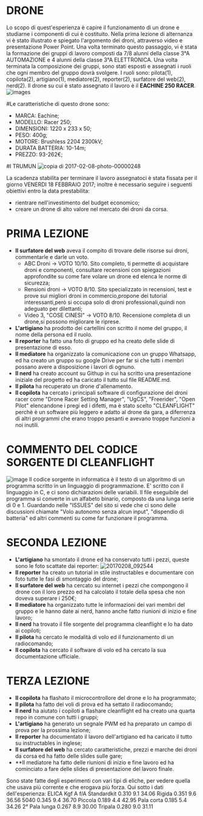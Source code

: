 # **DRONE**
Lo scopo di quest'esperienza è capire il funzionamento di un drone e  studiarne i componenti di cui è costituito. 
Nella prima lezione di alternanza vi è stato illustrato e spiegato l'argomento dei droni, attraverso video e presentazione Power Point. Una volta terminato questo passaggio, vi è stata la formazione dei gruppi di lavoro composti da 7/8 alunni della classe 
3°A AUTOMAZIONE e 4 alunni della classe 3°A ELETTRONICA. Una volta terminata la composizione dei gruppi, sono stati esposti e assegnati i ruoli che ogni membro del gruppo dovrà svolgere. I ruoli sono: pilota(1), copilota(2), artigiano(1), mediatore(2), reporter(2), surfatore del web(2), nerd(2). Il drone su cui è stato assegnato il lavoro è il **EACHINE 250 RACER**.
![images](https://cloud.githubusercontent.com/assets/25583168/22731767/0fc5b062-edec-11e6-943b-b78b5dae44e2.jpg)

#Le caratteristiche di questo drone sono:

- MARCA: Eachine;
- MODELLO: Racer 250;
- DIMENSIONI: 1220 x 233 x 50;
- PESO:  400g;
- MOTORE: Brushless 2204 2300kV;
- DURATA BATTERIA: 10-14m;
- PREZZO: 93-262€;                                         

#I    TRUMUN                                                                                                                         ![copia di 2017-02-08-photo-00000248](https://cloud.githubusercontent.com/assets/25583168/22821436/57f63d76-ef7b-11e6-9fb5-ac0fe0f48a26.jpg)
    

La scadenza stabilita per terminare il lavoro assegnatoci è stata fissata per il  giorno VENERDI 18 FEBBRAIO 2017; inoltre è necessario seguire i seguenti obiettivi entro la data prestabilita:
- rientrare nell'investimento del budget economico;
- creare un drone di alto valore nel mercato dei droni da corsa.

# **PRIMA LEZIONE**
- **Il surfatore del web** aveva il compito di trovare delle risorse sui droni, commentarle e darle un voto.
    - ABC Droni -> VOTO 10/10. Sito completo, ti permette di acquistare droni e componenti, consultare recensioni con spiegazioni                                      approfondite su come fare volare un drone ed elenca le norme di sicurezza;
    - Rensioni droni -> VOTO 8/10. Sito specializzato in recensioni, test e prove sui migliori droni in commercio,propone dei tutorial                                      interessanti,però si occupa solo di droni professionali,quindi non adeguato per dilettanti; 
    - Video 3, "COSE CINESI" -> VOTO 8/10. Recensione completa di un drone,si possono migliorare le riprese.
- **L'artigiano** ha prodotto dei cartellini con scritto il nome del gruppo, il nome della persona ed il ruolo.
- **Il reporter** ha fatto una foto di gruppo ed ha creato delle slide di presentazione di esso. 
- **Il mediatore** ha organizzato la comunicazione con un gruppo Whatsapp, ed ha creato un gruppo su google Drive per far si che tutti i   membri possano avere a disposizione i lavori di ognuno.
- **Il nerd** ha creato account su Githup in cui ha scritto una presentazione iniziale del progetto ed ha caricato il tutto sul file       README.md.
- **Il pilota** ha recuperato un drone d'allenamento.
- **Il copilota** ha cercato i principali software di configurazione dei droni racer come "Drone Racer Setting Manager", "UgCS",           "Freerider", "Open Pilot" elencandone i pregi ed i difetti, ma è stato scelto "CLEANFLIGHT" perchè è un software più leggero e adatto   al drone da gara, a diferrenza di altri programmi che erano troppo pesanti e avevano troppe funzioni a noi inutili.

# **COMMENTO DEL CODICE SORGENTE DI CLEANFLIGHT**
![image](https://cloud.githubusercontent.com/assets/25583168/22732747/acb553c0-edef-11e6-988a-0221db9574cc.png)
Il codice sorgente in informatica è il testo di un algoritmo di un programma scritto in un linguaggio di programmazione. E' scritto con il linguaggio in C, e ci sono dichiarazioni delle variabili. Il file eseguibile del programma si converte in un alfabeto binario, composto da una lunga serie di 0 e 1. Guardando nelle "ISSUES" del sito si vede che ci sono delle discussioni chiamate "Volo autonomo senza alcun input", "dispendio di batteria" ed altri commenti su come far funzionare il programma.

# **SECONDA LEZIONE**
- **L'artigiano** ha smontato il drone ed ha conservato tutti i pezzi, queste sono le foto scattate dai reporter:
![20170208_092544](https://cloud.githubusercontent.com/assets/25583168/22821758/cf4fa938-ef7c-11e6-8fed-1604badf7ab5.jpg)
- **Il reporter** ha creato un tutorial in stile instructables e documentare con foto tutte le fasi di smontaggio del drone;
- **Il surfatore del web** ha cercato su internet i pezzi che compongono il drone con il loro prezzo ed ha calcolato il totale della spesa che non doveva superare i 250€;
- **Il mediatore** ha organizzato tutte le informazioni dei vari membri del gruppo e le hanno date ai nerd, hanno anche fatto riunioni di inizio e fine lavoro;
- **Il nerd** ha trovato il file sorgente del programma cleanflight e lo ha dato ai copiloti;
- **Il pilota** ha cercato le modalità di volo ed il funzionamento di un radiocomando;
- **Il copilota** ha cercato il software di volo ed ha cercato la sua documentazione ufficiale.

# **TERZA LEZIONE**
- **Il copilota** ha flashato il microcontrollore del drone e lo ha programmato;
- **Il pilota** ha fatto dei voli di prova ed ha settato il radiocomando;
- **Il nerd** ha aiutato i copiloti a flashare cleanflight ed ha creato una quarta repo in comune con tutti i gruppi;
- **L'artigiano** ha generato un segnale PWM ed ha preparato un campo di prova per la prossima lezione;
- **Il reporter** ha documentato il lavoro dell'artigiano ed ha caricato il tutto su instructables in inglese;
- **Il surfatore del web** ha cercato caratteristiche, prezzi e marche dei droni da corsa ed ha fatto delle slides sulle gare;
- **Il mediatore ha fatto delle riunioni di inizio e fine lavoro ed ha cominciato a fare delle slides di presentazione del lavoro finale.


Sono state fatte degli esperimenti con vari tipi di eliche, per vedere quella che usava più corrente e che erogava più forza. Qui sotto i dati dell'esperienza:
ELICA	        Kgf	        A	    f/A
Standardkit	    0.310	    9.1	    34.06
Rigida	        0.351   	9.6	    36.56
5040	        0.345	    9.4	    36.70
Piccola 	    0.189	    4.4	    42.95
Pala corta	    0.185	    5.4	    34.26
2° Pala lunga 	0.267	    8.9	    30.00
Tripala	        0.280	    9.0	    31.11

